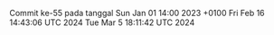 Commit ke-55 pada tanggal Sun Jan 01 14:00 2023 +0100
Fri Feb 16 14:43:06 UTC 2024
Tue Mar  5 18:11:42 UTC 2024

